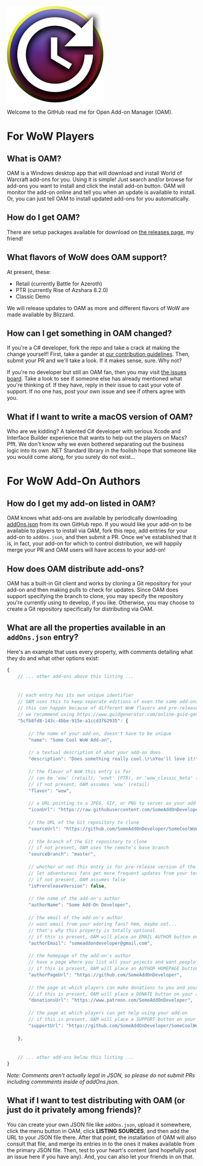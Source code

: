 ![shit](OpenAddOnManager.Windows/Icon.png)

Welcome to the GitHub read me for Open Add-on Manager (OAM).

# For WoW Players

## What is OAM?

OAM is a Windows desktop app that will download and install World of Warcraft add-ons for you.
Using it is simple!
Just search and/or browse for add-ons you want to install and click the install add-on button.
OAM will monitor the add-on online and tell you when an update is available to install.
Or, you can just tell OAM to install updated add-ons for you automatically.

## How do I get OAM?

There are setup packages available for download on [the releases page](https://github.com/OpenAddOnManager/OpenAddOnManager/releases), my friend!

## What flavors of WoW does OAM support?

At present, these:

* Retail (currently Battle for Azeroth)
* PTR (currently Rise of Azshara 8.2.0)
* Classic Demo

We will release updates to OAM as more and different flavors of WoW are made available by Blizzard.

## How can I get something in OAM changed?

If you're a C# developer, fork the repo and take a crack at making the change yourself!
First, take a gander at [our contribution guidelines](CONTRIBUTING.md).
Then, submit your PR and we'll take a look.
If it makes sense, sure.
Why not?

If you're no developer but still an OAM fan, then you may visit [the issues board](https://github.com/OpenAddOnManager/OpenAddOnManager/issues).
Take a look to see if someone else has already mentioned what you're thinking of.
If they have, reply in their issue to cast your vote of support.
If no one has, post your own issue and see if others agree with you.

## What if I want to write a macOS version of OAM?

Who are we kidding?
A talented C# developer with serious Xcode and Interface Builder experience that wants to help out the players on Macs?
Pfft.
We don't know why we even bothered separating out the business logic into its own .NET Standard library in the foolish hope that someone like you would come along, for you surely do not exist...

# For WoW Add-On Authors

## How do I get my add-on listed in OAM?

OAM knows what add-ons are available by periodically downloading [addOns.json](https://github.com/OpenAddOnManager/OpenAddOnManager/blob/master/addOns.json) from its own GitHub repo.
If you would like your add-on to be available to players to install via OAM, fork this repo, add entries for your add-on to `addOns.json`, and then submit a PR.
Once we've established that it is, in fact, your add-on for which to control distribution, we will happily merge your PR and OAM users will have access to your add-on!

## How does OAM distribute add-ons?

OAM has a built-in Git client and works by cloning a Git repository for your add-on and then making pulls to check for updates.
Since OAM does support specifying the branch to clone, you may specify the repository you're currently using to develop, if you like.
Otherwise, you may choose to create a Git repository specifically for distributing via OAM.

## What are all the properties available in an `addOns.json` entry?

Here's an example that uses every property, with comments detailing what they do and what other options exist:

```javascript
{
    // ... other add-ons above this listing ...


    // each entry has its own unique identifier
    // OAM uses this to keep separate editions of even the same add-ons
    // this can happen because of different WoW flavors and pre-release versions of add-ons
    // we recommend using https://www.guidgenerator.com/online-guid-generator.aspx
    "5cfb8fd8-143c-4bbe-915e-a1ccd3762935": {

        // the name of your add-on, doesn't have to be unique
        "name": "Some Cool WoW Add-on",

        // a textual description of what your add-on does
        "description": "Does something really cool.\r\nYou'll love it!",

        // the flavor of WoW this entry is for
        // can be 'wow' (retail), 'wowt' (PTR), or 'wow_classic_beta' (for the Classic beta)
        // if not present, OAM assumes 'wow' (retail)
        "flavor": "wow",

        // a URL pointing to a JPEG, GIF, or PNG to server as your add-on's icon
        "iconUrl": "https://raw.githubusercontent.com/SomeAddOnDeveloper/SomeCoolWoWAddOn/master/icon.png",

        // the URL of the Git repository to clone
        "sourceUrl": "https://github.com/SomeAddOnDeveloper/SomeCoolWoWAddOn.git",

        // the branch of the Git repository to clone
        // if not present, OAM uses the remote's base branch
        "sourceBranch": "master",

        // whether or not this entry is for pre-release version of the add-on
        // let adventurous fans get more frequent updates from your test branch!
        // if not present, OAM assumes false
        "isPrereleaseVersion": false,

        // the name of the add-on's author
        "authorName": "Some Add-On Developer",

        // the email of the add-on's author
        // want email from your adoring fans? hmm, maybe not...
        // that's why this property is totally optional
        // if this is present, OAM will place an EMAIL AUTHOR button on your add-on's entry
        "authorEmail": "someaddondeveloper@gmail.com",

        // the homepage of the add-on's author
        // have a page where you list all your pojects and want people to visit?
        // if this is present, OAM will place an AUTHOR HOMEPAGE button on your add-on's entry
        "authorPageUrl": "https://github.com/SomeAddOnDeveloper",

        // the page at which players can make donations to you and your project
        // if this is present, OAM will place a DONATE button on your add-on's listing
        "donationsUrl": "https://www.patreon.com/SomeAddOnDeveloper",

        // the page at which players can get help using your add-on
        // if this is present, OAM will place a SUPPORT button on your add-on's listing
        "supportUrl": "https://github.com/SomeAddOnDeveloper/SomeCoolWoWAddOn/wiki"

    },


    // ... other add-ons below this listing ...
}
```

*Note: Comments aren't actually legal in JSON, so please do not submit PRs including commments inside of addOns.json.*

## What if I want to test distributing with OAM (or just do it privately among friends)?

You can create your own JSON file like `addOns.json`, upload it somewhere, click the menu button in OAM, click **LISTING SOURCES**, and then add the URL to your JSON file there.
After that point, the installation of OAM will also consult that file, and merge its entries in to the ones it makes available from the primary JSON file.
Then, test to your heart's content (and hopefully post an issue here if you have any).
And, you can also let your friends in on that.